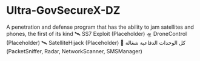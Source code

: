 # Ultra-GovSecureX-DZ
A penetration and defense program that has the ability to jam satellites and phones, the first of its kind
🛰 SS7 Exploit (Placeholder)
🛸 DroneControl (Placeholder)
🛰 SatelliteHijack (Placeholder)
📡 كل الوحدات الدفاعية شغالة (PacketSniffer, Radar, NetworkScanner, SMSManager)
